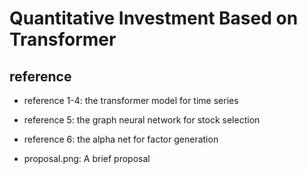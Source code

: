 # Quantitative Investment Based on Transformer

## reference

- reference 1-4: the transformer model for time series

- reference 5: the graph neural network for stock selection

- reference 6: the alpha net for factor generation

- proposal.png: A brief proposal
